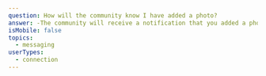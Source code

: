 ```yaml
---
question: How will the community know I have added a photo?
answer: -The community will receive a notification that you added a photo.
isMobile: false
topics:
  - messaging
userTypes:
  - connection
---
```


